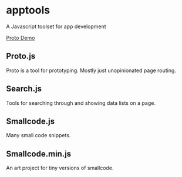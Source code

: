 # apptools
A Javascript toolset for app development


[Proto Demo](https://bronkula.github.io/apptools/proto/demo)


## Proto.js
Proto is a tool for prototyping. Mostly just unopinionated page routing.

## Search.js
Tools for searching through and showing data lists on a page.

## Smallcode.js
Many small code snippets.
## Smallcode.min.js
An art project for tiny versions of smallcode.